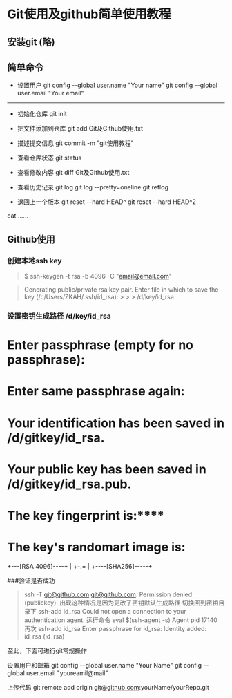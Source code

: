 # Git使用及github简单使用教程
## 安装git (略)

## 简单命令
* 设置用户
git config --global user.name "Your name"
git config --global user.email "Your email"

---

* 初始化仓库
git init

* 把文件添加到仓库
git add Git及Github使用.txt

* 描述提交信息
git commit -m "git使用教程"

* 查看仓库状态
git status

* 查看修改内容
git diff Git及Github使用.txt

* 查看历史记录
git log
git log --pretty=oneline
git reflog

* 退回上一个版本
git reset --hard HEAD^
git reset --hard HEAD^2

cat
......


## Github使用
 ### 创建本地ssh key
 > $ ssh-keygen -t rsa -b 4096 -C "email@email.com"

 >Generating public/private rsa key pair.
 >Enter file in which to save the key (/c/Users/ZKAH/.ssh/id_rsa): > > > /d/key/id_rsa

 ### 设置密钥生成路径 /d/key/id_rsa
# Enter passphrase (empty for no passphrase):
# Enter same passphrase again:
# Your identification has been saved in /d/gitkey/id_rsa.
# Your public key has been saved in /d/gitkey/id_rsa.pub.
# The key fingerprint is:****
# The key's randomart image is:
+---[RSA 4096]----+
|      +-.=       |
+----[SHA256]-----+

 ###验证是否成功
 > ssh -T git@github.com
 > git@github.com: Permission denied (publickey).
 > 出现这种情况是因为更改了密钥默认生成路径
 > 切换回到密钥目录下
 > ssh-add id_rsa
 > Could not open a connection to your authentication agent.
 > 运行命令 
 > eval $(ssh-agent -s)
 > Agent pid 17140
 > 再次 ssh-add id_rsa
 > Enter passphrase for id_rsa:
 > Identity added: id_rsa (id_rsa)

至此，下面可进行git常规操作
 

设置用户和邮箱
git config --global user.name "Your Name"
git config --global user.email "youreamil@mail"

上传代码
git remote add origin git@github.com:yourName/yourRepo.git




	
	

